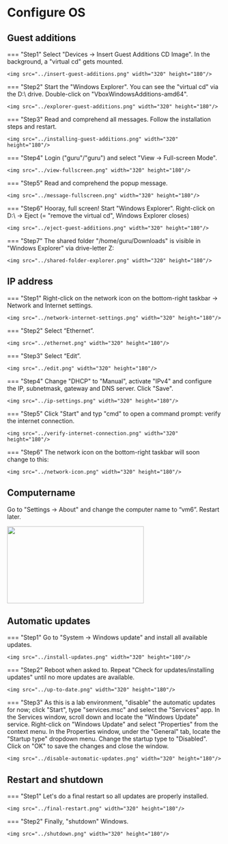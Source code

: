 # Configure OS

## Guest additions
=== "Step1"
    Select "Devices -> Insert Guest Additions CD Image". In the background, a "virtual cd" gets mounted.
    
    <img src="../insert-guest-additions.png" width="320" height="180"/>

=== "Step2"
    Start the "Windows Explorer". You can see the "virtual cd" via the D:\ drive. Double-click on "VboxWindowsAdditions-amd64".

    <img src="../explorer-guest-additions.png" width="320" height="180"/>

=== "Step3"
    Read and comprehend all messages. Follow the installation steps and restart.

    <img src="../installing-guest-additions.png" width="320" height="180"/>

=== "Step4"
    Login ("guru"/"guru") and select "View -> Full-screen Mode".

    <img src="../view-fullscreen.png" width="320" height="180"/>

=== "Step5"
    Read and comprehend the popup message.

    <img src="../message-fullscreen.png" width="320" height="180"/>

=== "Step6"
    Hooray, full screen! Start "Windows Explorer". Right-click on D:\ -> Eject (= "remove the virtual cd", Windows Explorer closes)

    <img src="../eject-guest-additions.png" width="320" height="180"/>

=== "Step7"
    The shared folder "/home/guru/Downloads" is visible in "Windows Explorer" via drive-letter Z:

    <img src="../shared-folder-explorer.png" width="320" height="180"/>

## IP address
=== "Step1"
    Right-click on the network icon on the bottom-right taskbar -> Network and Internet settings.

    <img src="../network-internet-settings.png" width="320" height="180"/>

=== "Step2"
    Select “Ethernet”.

    <img src="../ethernet.png" width="320" height="180"/>

=== "Step3"
    Select “Edit”.

    <img src="../edit.png" width="320" height="180"/>

=== "Step4"
    Change "DHCP" to "Manual", activate "IPv4" and configure the IP, subnetmask, gateway and DNS server. Click "Save".

    <img src="../ip-settings.png" width="320" height="180"/>

=== "Step5"
    Click "Start" and typ "cmd" to open a command prompt: verify the internet connection.

    <img src="../verify-internet-connection.png" width="320" height="180"/>

=== "Step6"
    The network icon on the bottom-right taskbar will soon change to this:

    <img src="../network-icon.png" width="320" height="180"/>

## Computername
Go to "Settings -> About" and change the computer name to “vm6”. Restart later.

<img src="../change-computer-name.png" width="320" height="180"/>

## Automatic updates
=== "Step1"
    Go to "System -> Windows update" and install all available updates.

    <img src="../install-updates.png" width="320" height="180"/>

=== "Step2"
    Reboot when asked to. Repeat "Check for updates/installing updates" until no more updates are available.

    <img src="../up-to-date.png" width="320" height="180"/>

=== "Step3"
    As this is a lab environment, "disable" the automatic updates for now; click "Start", type "services.msc" and select the "Services" app. In the Services window, scroll down and locate the "Windows Update" service. Right-click on "Windows Update" and select "Properties" from the context menu. In the Properties window, under the "General" tab, locate the "Startup type" dropdown menu. Change the startup type to "Disabled". Click on "OK" to save the changes and close the window.

    <img src="../disable-automatic-updates.png" width="320" height="180"/>

## Restart and shutdown
=== "Step1"
    Let's do a final restart so all updates are properly installed.

    <img src="../final-restart.png" width="320" height="180"/>

=== "Step2"
    Finally, "shutdown" Windows.

    <img src="../shutdown.png" width="320" height="180"/>
